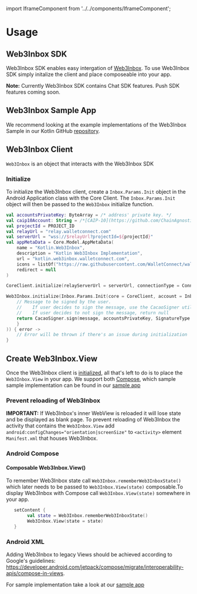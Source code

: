import IframeComponent from '../../components/IframeComponent';

# Usage

## Web3Inbox SDK

Web3Inbox SDK enables easy intergation of [Web3Inbox](https://web3inbox.com/). To use Web3Inbox SDK simply initalize the client and place composeable into your app. 

**Note:** Currently Web3Inbox SDK contains Chat SDK features. Push SDK features coming soon.

## Web3Inbox Sample App

We recommend looking at the example implementations of the Web3Inbox Sample in our Kotlin GitHub [repository](https://github.com/WalletConnect/WalletConnectKotlinV2/tree/master/samples/web3inbox).

## Web3Inbox Client

`Web3Inbox` is an object that interacts with the Web3Inbox SDK

### Initialize

To initialize the Web3Inbox client, create a `Inbox.Params.Init` object in the Android Application class with the Core Client. The `Inbox.Params.Init` object will then be passed to the `Web3Inbox` initialize function.


```kotlin
val accountsPrivateKey: ByteArray = /* address' private key. */
val caip10Account: String = /*[CAIP-10](https://github.com/ChainAgnostic/CAIPs/blob/master/CAIPs/caip-10.md) compatible accountId*/
val projectId = PROJECT_ID
val relayUrl = "relay.walletconnect.com"
val serverUrl = "wss://$relayUrl?projectId=${projectId}"
val appMetaData = Core.Model.AppMetaData(
    name = "Kotlin.Web3Inbox",
    description = "Kotlin Web3Inbox Implementation",
    url = "kotlin.web3inbox.walletconnect.com",
    icons = listOf("https://raw.githubusercontent.com/WalletConnect/walletconnect-assets/master/Icon/Gradient/Icon.png"),
    redirect = null
)

CoreClient.initialize(relayServerUrl = serverUrl, connectionType = ConnectionType.AUTOMATIC, application = this, metaData = appMetaData)

Web3Inbox.initialize(Inbox.Params.Init(core = CoreClient, account = Inbox.Type.AccountId(caip10Account), onSign = { message -> 
    // Message to be signed by the user. 
    //    If user decides to sign the message, use the CacaoSigner util class to sign the message. 
    //    If user decides to not sign the message, return null
    return CacaoSigner.sign(message, accountsPrivateKey, SignatureType.EIP191) OR null
    }
)) { error ->
    // Error will be thrown if there's an issue during initialization
}
```

## Create Web3Inbox.View
Once the Web3Inbox client is [initialized](#intialize), all that's left to do is to place the `Web3Inbox.View` in your app. We support both [Compose](https://developer.android.com/jetpack/compose), which sample sample implementation can be found in our [sample app](https://github.com/WalletConnect/WalletConnectKotlinV2/blob/develop/samples/web3wallet/src/main/android/com/walletconnect/web3/wallet/ui/routes/composable_routes/web3inbox/Web3InboxRoute.kt)

### Prevent reloading of Web3Inbox

**IMPORTANT:** If Web3Inbox's inner WebView is reloaded it will lose state and be displayed as blank page. To prevent reloading of Web3Inbox the activity that contains the `Web3Inbox.View` add `android:configChanges="orientation|screenSize"` to `<activity>` element `Manifest.xml` that houses Web3Inbox.

### Android Compose

#### Composable Web3Inbox.View()

To remember Web3Inbox state call `Web3Inbox.rememberWeb3InboxState()` which later needs to be passed to `Web3Inbox.View(state)` composable.To display Web3Inbox with Compose call `Web3Inbox.View(state)` somewhere in your app.

```kotlin
   setContent {
        val state = Web3Inbox.rememberWeb3InboxState()
        Web3Inbox.View(state = state)
   }
```

### Android XML

Adding Web3Inbox to legacy Views should be achieved according to Google's guidelines: https://developer.android.com/jetpack/compose/migrate/interoperability-apis/compose-in-views.

For sample implementation take a look at our [sample app](https://github.com/WalletConnect/WalletConnectKotlinV2/blob/develop/samples/web3inbox/src/main/android/com/walletconnect/web3/inbox/ui/Web3InboxXMLActivity.kt)

<IframeComponent />
